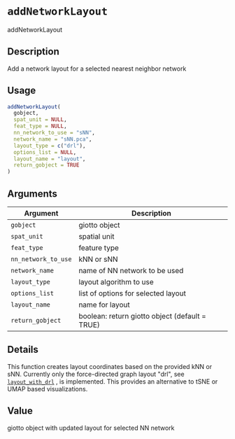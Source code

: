 # `addNetworkLayout`

addNetworkLayout


## Description

Add a network layout for a selected nearest neighbor network


## Usage

```r
addNetworkLayout(
  gobject,
  spat_unit = NULL,
  feat_type = NULL,
  nn_network_to_use = "sNN",
  network_name = "sNN.pca",
  layout_type = c("drl"),
  options_list = NULL,
  layout_name = "layout",
  return_gobject = TRUE
)
```


## Arguments

Argument      |Description
------------- |----------------
`gobject`     |     giotto object
`spat_unit`     |     spatial unit
`feat_type`     |     feature type
`nn_network_to_use`     |     kNN or sNN
`network_name`     |     name of NN network to be used
`layout_type`     |     layout algorithm to use
`options_list`     |     list of options for selected layout
`layout_name`     |     name for layout
`return_gobject`     |     boolean: return giotto object (default = TRUE)


## Details

This function creates layout coordinates based on the provided kNN or sNN.
 Currently only the force-directed graph layout "drl", see [`layout_with_drl`](#layoutwithdrl) ,
 is implemented. This provides an alternative to tSNE or UMAP based visualizations.


## Value

giotto object with updated layout for selected NN network



